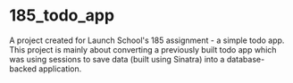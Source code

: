 # 185_todo_app
A project created for Launch School's 185 assignment - a simple todo app. This project is mainly about converting a previously built todo app which was using sessions to save data (built using Sinatra) into a database-backed application.
